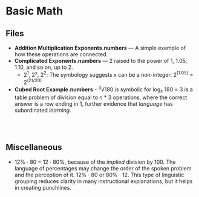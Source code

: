 # Basic Math

## Files
- **Addition Multiplication Exponents.numbers** — A simple example of how these operations are connected.
- **Complicated Exponents.numbers** — 2 raised to the power of 1, 1.05, 1.10, and so on, up to 2. 
  -  2<sup>1</sup>, 2<sup>x</sup>, 2<sup>2</sup>: The symbology suggests x can be a non-integer: 2<sup>(1.05)</sup> = 2<sup>(21/20)</sup>
-  **Cubed Root Example.numbers** - <sup>3</sup>√180 is symbolic for log<sub>x</sub> 180 = 3 is a table problem of division equal to n * 3 operations, where the correct answer is a row ending in 1, further evidence that *language* has subordinated *learning*.


<br />
<br />

## Miscellaneous
- 12% · 80 = 12 · 80%, because of the *implied* division by 100. The language of percentages may change the order of the spoken problem and the perception of it. 12% · 80 or 80% · 12. This type of linguistic grouping reduces clarity in many instructional explanations, but it helps in creating punchlines.
